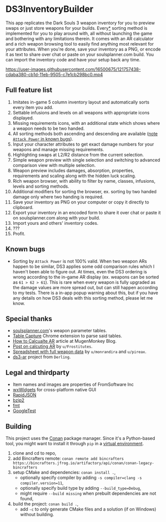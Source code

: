 # DS3InventoryBuilder

This app replicates the Dark Souls 3 weapon inventory for you to preview swaps or just store weapons for your builds.
Every[\*](#known-bugs) sorting method is implemented for you to play around with, all without launching the game and bothering with any limitations therein.
It comes with an AR calculator and a rich weapon browsing tool to easily find anything most relevant for your attributes.
When you're done, save your inventory as a PNG, or encode it as text to share over chat or paste on your soulsplanner.com build.
You can import the inventory code and have your setup back any time.

https://user-images.githubusercontent.com/16500675/121757438-cdaba380-cb1d-11eb-9505-c7e1cb298bc0.mp4

## Full feature list
1. Imitates in-game 5 column inventory layout and automatically sorts every item you add.
2. Settable infusions and levels on all weapons with appropriate icons displayed.
3. Missing requirements icons, with an additional state which shows where a weapon needs to be two handed.
4. All sorting methods both ascending and descending are available ([note `Attack Power` in known bugs](#known-bugs)).
5. Input your character attributes to get exact damage numbers for your weapons and manage missing requirements.
6. Highlighting swaps at L2/R2 distance from the current selection.
7. Simple weapon preview with single selection and switching to advanced comparison view with multiple selection.
8. Weapon preview includes damages, absorption, properties, requirements and scaling along with the hidden luck scaling.
9. Rich weapon browser, with ability to filter by name, classes, infusions, levels and sorting methods.
10. Additional modifiers for sorting the browser, ex. sorting by two handed damage only where two handing is required.
11. Save your inventory as PNG on your computer or copy it directly to clipboard.
12. Export your inventory in an encoded form to share it over chat or paste it on soulsplanner.com along with your build.
13. Import yours and others' inventory codes.
14. ???
15. Profit.

## Known bugs
* Sorting by `Attack Power` is not 100% valid.
When two weapon ARs happen to be similar, DS3 applies some odd comparison rules which I haven't been able to figure out.
At times, even the DS3 ordering is wrong according to the in-game AR display (ex. weapons can be sorted as `61 > 62 > 61`).
This is rare when every weapon is fully upgraded as the damage values are more spread out, but can still happen according to my tests.
There is a in-app popup warning about this, but if you have any details on how DS3 deals with this sorting method, please let me know.

## Special thanks
* [soulsplanner.com](https://soulsplanner.com)'s weapon parameter tables.
* [Table Capture](https://chrome.google.com/webstore/detail/table-capture/iebpjdmgckacbodjpijphcplhebcmeop) Chrome extension to parse said tables.
* [How to Calcualte AR](https://blog.mugenmonkey.com/2016/07/22/how-to-calculate-ar.html) article at MugenMonkey Blog.
* [Post on calcuting AR](https://www.reddit.com/r/darksouls3/comments/4gqrpy/how_to_calculate_attack_rating_of_any_weapon_at/) by `u/Frostitutes`.
* [Spreadsheet with full weapon data](https://www.reddit.com/r/darksouls3/comments/4j3o40/spreadsheet_with_full_ar_calculation/) by `u/monrandira` and `u/pireax`.
* [ds3-ar](https://github.com/Derling/ds3-ar/tree/master/src) project from `Derling`.

## Legal and thirdparty
* Item names and images are properties of FromSoftware Inc
* [wxWidgets](https://www.wxwidgets.org/) for cross-platform native GUI
* [RapidJSON](https://rapidjson.org/)
* [bzip2](https://www.sourceware.org/bzip2/)
* [fmt](https://github.com/fmtlib/fmt)
* [GoogleTest](https://github.com/google/googletest)

## Building
This project uses the [Conan](https://docs.conan.io/en/latest/installation.html) package manager.
Since it's a Python-based tool, you might want to install it through `pip` in a [virtual environment](https://packaging.python.org/guides/installing-using-pip-and-virtual-environments/#creating-a-virtual-environment).
1. clone and cd to repo,
1. add Bincrafters remote: `conan remote add bincrafters https://bincrafters.jfrog.io/artifactory/api/conan/conan-legacy-bincrafters`
1. setup CMake and dependencies: `conan install .`,
    * optionally specify compiler by adding `-s compiler=clang -s compiler.version=11`,
    * optionally specify build type by adding `--build_type=Debug`,
    * might require `--build missing` when prebuilt dependencies are not found,
1. build the project: `conan build .`,
    * add `-c` to only generate CMake files and a solution (if on Windows) without building.
